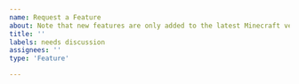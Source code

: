 ```yaml
---
name: Request a Feature
about: Note that new features are only added to the latest Minecraft version.
title: ''
labels: needs discussion
assignees: ''
type: 'Feature'

---
```

